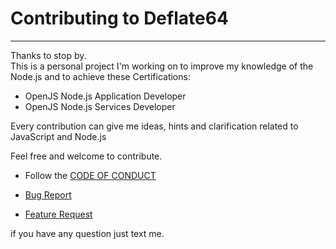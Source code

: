 # Contributing to Deflate64

___

Thanks to stop by.  
This is a personal project I'm working on to improve my knowledge of the Node.js and to achieve these Certifications:

- OpenJS Node.js Application Developer
- OpenJS Node.js Services Developer

Every contribution can give me ideas, hints and clarification related to JavaScript and Node.js

Feel free and welcome to contribute.

- Follow the [CODE OF CONDUCT](https://github.com/simonedelpopolo/deflate64/blob/main/.github/CODE_OF_CONDUCT.md)

- [Bug Report](https://github.com/simonedelpopolo/deflate64/blob/main/.github/ISSUE_TEMPLATE/bug_report.md)

- [Feature Request](https://github.com/simonedelpopolo/deflate64/blob/main/.github/ISSUE_TEMPLATE/feature_request.md)

if you have any question just text me.
